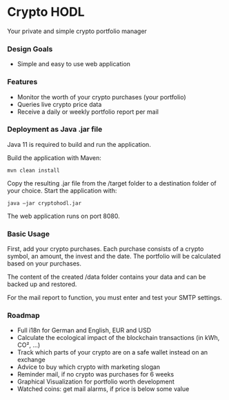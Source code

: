 # Crypto HODL
Your private and simple crypto portfolio manager

### Design Goals
* Simple and easy to use web application

### Features
* Monitor the worth of your crypto purchases (your portfolio)
* Queries live crypto price data
* Receive a daily or weekly portfolio report per mail

### Deployment as Java .jar file
Java 11 is required to build and run the application.

Build the application with Maven:

`mvn clean install`

Copy the resulting .jar file from the /target folder to a destination folder of your choice. Start the application with:

`java –jar cryptohodl.jar`

The web application runs on port 8080.

### Basic Usage

First, add your crypto purchases. Each purchase consists of a crypto symbol, an amount, the invest and the date. The portfolio will be calculated based on your purchases.

The content of the created /data folder contains your data and can be backed up and restored.

For the mail report to function, you must enter and test your SMTP settings.

### Roadmap
* Full i18n for German and English, EUR and USD
* Calculate the ecological impact of the blockchain transactions (in kWh, CO², ...)
* Track which parts of your crypto are on a safe wallet instead on an exchange
* Advice to buy which crypto with marketing slogan
* Reminder mail, if no crypto was purchases for 6 weeks
* Graphical Visualization for portfolio worth development
* Watched coins: get mail alarms, if price is below some value
